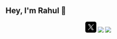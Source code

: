 ## Hey, I'm Rahul 👋

<p align='center'>
<a href="https://x.com/0x_guardian_eth"><img height="30" src="./x.jpg"></a> 
<a href="https://app.onlydust.com/u/rahultandale3"><img height="30" src="./onlydust.ico"></a>
<a href="https://t.me/rahul03T"><img height="30" src="./telegram.ico"></a>
</p>
